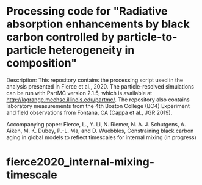 # Processing code for "Radiative absorption enhancements by black carbon controlled by particle-to-particle heterogeneity in composition"

Description: This repository contains the processing script used in the analysis presented in Fierce et al., 2020. The particle-resolved simulations can be run with PartMC version 2.1.5, which is available at http://lagrange.mechse.illinois.edu/partmc/. The repository also contains laboratory measurements from the 4th Boston College (BC4) Experiment and field observations from Fontana, CA (Cappa et al., JGR 2019).

Accompanying paper: Fierce, L., Y. Li, N. Riemer, N. A. J. Schutgens, A. Aiken, M. K. Dubey, P.-L. Ma, and D. Wuebbles, Constraining black carbon aging in global models to reflect timescales for internal mixing (in progress)
# fierce2020_internal-mixing-timescale
